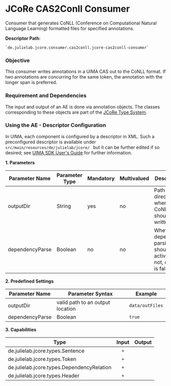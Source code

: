 # JCoRe CAS2Conll Consumer
Consumer that generates CoNLL (Conference on Computational Natural Language Learning) formatted files for specified annotations.  

**Descriptor Path**:
```
`de.julielab.jcore.consumer.cas2conll.jcore-cas2conll-consumer`
```

### Objective
This consumer writes annotations in a UIMA CAS out to the CoNLL format. If two annotations are concurring for the same token, the annotation with the longer span is preferred.

### Requirement and Dependencies
 The input and output of an AE is done via annotation objects. The classes corresponding to these objects are part of the [JCoRe Type System](https://github.com/JULIELab/jcore-base/tree/master/jcore-types).

### Using the AE - Descriptor Configuration
 In UIMA, each component is configured by a descriptor in XML. Such a preconfigured descriptor is available under `src/main/resources/de/julielab/jcore/ ` but it can be further edited if so desired; see [UIMA SDK User's Guide](https://uima.apache.org/downloads/releaseDocs/2.1.0-incubating/docs/html/tools/tools.html#ugr.tools.cde) for further information.

**1. Parameters**

| Parameter Name | Parameter Type | Mandatory | Multivalued | Description |
|----------------|----------------|-----------|-------------|-------------|
| outputDir | String | yes | no | Path to directory where CoNLL-files should be written to. |
| dependencyParse | Boolean | no | no | Whether dependency parsing should be activated or not, default is false. |


**2. Predefined Settings**

| Parameter Name | Parameter Syntax | Example |
|----------------|------------------|---------|
| outputDir | valid path to an output location | `data/outFiles` |
| dependencyParse | Boolean | `true` |

**3. Capabilities**

| Type | Input | Output |
|------|:-----:|:------:|
|de.julielab.jcore.types.Sentence  | `+` |  |
|de.julielab.jcore.types.Token  | `+` |  |
|de.julielab.jcore.types.DependencyRelation  | `+` |  |
|de.julielab.jcore.types.Header  | `+` |  |
